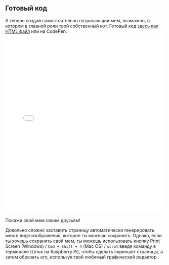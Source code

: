 ## Готовый код

А теперь создай самостоятельно потрясающий мем, возможно, в котором в главной роли твой собственный кот. Готовый код [здесь как HTML файл](resources/index.html) или на CodePen. <iframe height='567' scrolling='no' title='Генератор кошачьего мема' src='//codepen.io/rpflaura/embed/NbbveK/?height=567&theme-id=0&default-tab=js,result&embed-version=2' frameborder='no' allowtransparency='true' allowfullscreen='true' style='width: 100%;' mark="crwd-mark">Смотри Pen <a href='https://codepen.io/rpflaura/pen/NbbveK/'>Генератор кошачьего мема</a> Лауры Сач (<a href='https://codepen.io/rpflaura'>@rpflaura</a>) на <a href='https://codepen.io'>CodePen</a>.
</iframe>

Покажи свой мем своим друзьям!

Довольно сложно заставить страницу автоматически генерировать мем в виде изображения, которое ты можешь сохранить. Однако, если ты хочешь сохранить свой мем, ты можешь использовать кнопку Print Screen (Windows) / `Cmd + Shift + 4` (Mac OS) / `scrot` введя команду в терминале (Linux на Raspberry Pi), чтобы сделать скриншот страницы, а затем обрезать его, используя твой любимый графический редактор.
